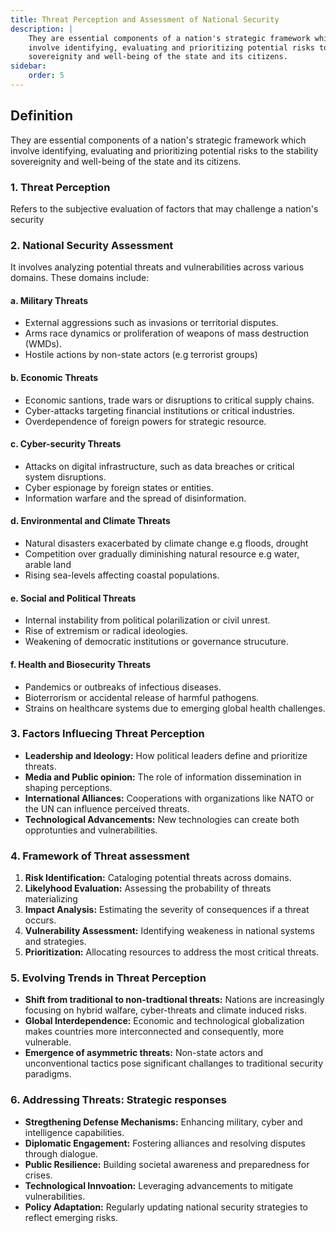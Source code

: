 ```yaml
---
title: Threat Perception and Assessment of National Security
description: |
    They are essential components of a nation's strategic framework which
    involve identifying, evaluating and prioritizing potential risks to the stability
    sovereignity and well-being of the state and its citizens.
sidebar: 
    order: 5
---
```


## Definition

They are essential components of a nation's strategic framework which involve 
identifying, evaluating and prioritizing potential risks to the stability
sovereignity and well-being of the state and its citizens.

### 1. Threat Perception

Refers to the subjective evaluation of factors that may challenge a nation's security

### 2. National Security Assessment

It involves analyzing potential threats and vulnerabilities across various 
domains. These domains include:

#### a. Military Threats

- External aggressions such as invasions or territorial disputes.
- Arms race dynamics or proliferation of weapons of mass destruction (WMDs).
- Hostile actions by non-state actors (e.g terrorist groups)

#### b. Economic Threats

- Economic santions, trade wars or disruptions to critical supply chains.
- Cyber-attacks targeting financial institutions or critical industries.
- Overdependence of foreign powers for strategic resource.

#### c. Cyber-security Threats

- Attacks on digital infrastructure, such as data breaches or critical system
disruptions.
- Cyber espionage by foreign states or entities.
- Information warfare and the spread of disinformation.

#### d. Environmental and Climate Threats

- Natural disasters exacerbated by climate change e.g floods, drought
- Competition over gradually diminishing natural resource e.g water, arable land
- Rising sea-levels affecting coastal populations.

#### e. Social and Political Threats

- Internal instability from political polarilization or civil unrest.
- Rise of extremism or radical ideologies.
- Weakening of democratic institutions or governance strucuture.

#### f. Health and Biosecurity Threats

- Pandemics or outbreaks of infectious diseases.
- Bioterrorism or accidental release of harmful pathogens.
- Strains on healthcare systems due to emerging global health challenges.

### 3. Factors Influecing Threat Perception

- **Leadership and Ideology:** How political leaders define and prioritize threats.
- **Media and Public opinion:** The role of information dissemination in shaping
perceptions.
- **International Alliances:** Cooperations with organizations like NATO or the 
UN can influence perceived threats.
- **Technological Advancements:** New technologies can create both opprotunties
and vulnerabilities.

### 4. Framework of Threat assessment

1. **Risk Identification:** Cataloging potential threats across domains.
2. **Likelyhood Evaluation:** Assessing the probability of threats materializing
3. **Impact Analysis:** Estimating the severity of consequences if a threat occurs.
4. **Vulnerability Assessment:** Identifying weakeness in national systems and 
strategies.
5. **Prioritization:** Allocating resources to address the most critical threats.

### 5. Evolving Trends in Threat Perception

- **Shift from traditional to non-tradtional threats:** Nations are increasingly
focusing on hybrid walfare, cyber-threats and climate induced risks.
- **Global Interdependence:** Economic and technological globalization makes
countries more interconnected and consequently, more vulnerable.
- **Emergence of asymmetric threats:** Non-state actors and unconventional tactics
pose significant challanges to traditional security paradigms.

### 6. Addressing Threats: Strategic responses

- **Stregthening Defense Mechanisms:** Enhancing military, cyber and intelligence
capabilities.
- **Diplomatic Engagement:** Fostering alliances and resolving disputes through
dialogue.
- **Public Resilience:** Building societal awareness and preparedness for crises.
- **Technological Innvoation:** Leveraging advancements to mitigate vulnerabilities.
- **Policy Adaptation:** Regularly updating national security strategies to 
reflect emerging risks.





